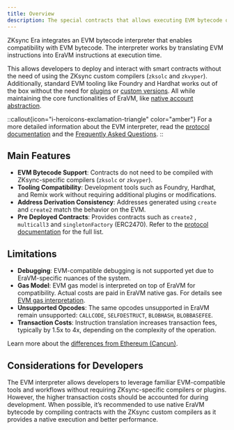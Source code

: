 ```yaml
---
title: Overview
description: The special contracts that allows executing EVM bytecode on EraVM
---
```

ZKsync Era integrates an EVM bytecode interpreter that enables compatibility with EVM bytecode.
The interpreter works by translating EVM instructions into EraVM instructions at execution time.

This allows developers to deploy and interact with smart contracts without the need of using the ZKsync custom compilers
(`zksolc` and `zkvyper`). Additionally, standard EVM tooling like Foundry and Hardhat works out of the box without the need
for [plugins](../../tooling/hardhat/plugins/hardhat-zksync) or [custom versions](../../tooling/foundry/overview).
All while maintaining the core functionalities of EraVM, like [native account abstraction](../account-abstraction).

::callout{icon="i-heroicons-exclamation-triangle" color="amber"}
For a more detailed information about the EVM interpreter, read the [protocol documentation](../../../zksync-protocol/evm-interpreter/overview) and
the [Frequently Asked Questions](./faq).
::

## Main Features

- **EVM Bytecode Support**: Contracts do not need to be compiled with ZKsync-specific compilers (`zksolc` or `zkvyper`).
- **Tooling Compatibility**: Development tools such as Foundry, Hardhat, and Remix work without requiring additional plugins or modifications.
- **Address Derivation Consistency**: Addresses generated using `create` and `create2` match the behavior on the EVM.
- **Pre Deployed Contracts**: Provides contracts such as `create2` , `multicall3`  and
  `singletonFactory` (ERC2470). Refer to the [protocol documentation](../../../zksync-protocol/evm-interpreter/pre-deployed-contracts) for
  the full list.

## Limitations

- **Debugging**: EVM-compatible debugging is not supported yet due to EraVM-specific nuances of the system.
- **Gas Model**: EVM gas model is interpreted on top of EraVM for compatibility. Actual costs are paid in EraVM native gas. For details see [EVM gas interpretation](../../../zksync-protocol/evm-interpreter/evm-gas-interpretation).
- **Unsupported Opcodes**: The same opcodes unsupported in EraVM remain unsupported: `CALLCODE`, `SELFDESTRUCT`, `BLOBHASH`, `BLOBBASEFEE`.
- **Transaction Costs**: Instruction translation increases transaction fees, typically by 1.5x to 4x, depending on the complexity of the operation.

Learn more about the [differences from Ethereum (Cancun)](../../../zksync-protocol/evm-interpreter/evm-differences).

## Considerations for Developers

The EVM interpreter allows developers to leverage familiar EVM-compatible tools and workflows without requiring ZKsync-specific compilers or plugins.
However, the higher transaction costs should be accounted for during development. When possible, it’s recommended to use native EraVM bytecode by
compiling contracts with the ZKsync custom compilers as it provides a native execution and better performance.
